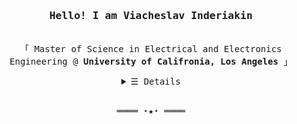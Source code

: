 <!--
<link rel="stylesheet" href="https://cdn.jsdelivr.net/gh/devicons/devicon@v2.10.1/devicon.min.css">
-->
<h3 align="center"><samp>Hello! I am Viacheslav Inderiakin</a></b></samp></h3>
<p align="center"><br>
  <samp>
    「 Master of Science in Electrical and Electronics Engineering @ <b>University of Califronia, Los Angeles</b> 」<br>
  </samp>
</p>
<details align="center">
   <summary> <samp>&#9776; Details</samp></summary>
   <p align="center">
     <br>
     <img alt="Python" src="https://img.shields.io/badge/-Python-3572A5?style=flat-square&logo=Python&logoColor=white">
     <img alt="C" src="https://img.shields.io/badge/-C-9b3675?style=flat-square&logo=ClogoColor=white">
     <img alt="C++" src="https://img.shields.io/badge/-C++-9b3675?style=flat-square&logo=C%2B%2B&logoColor=white">
     <br>
     [![NumPy](https://img.shields.io/badge/NumPy-2e1a35?style=plastic&logo=NumPy&logoColor=white)]()
     [![Pandas](https://img.shields.io/badge/Pandas-2e1a35?style=plastic&logo=Pandas&logoColor=white)]()
     [![SciPy](https://img.shields.io/badge/SciPy-2e1a35?style=plastic&logo=SciPy&logoColor=white)]()
     [![Keras](https://img.shields.io/badge/Keras-2e1a35?style=fplastic&logo=Keras&logoColor=white)]()
     [![Tensorflow](https://img.shields.io/badge/Tensorflow-2e1a35?style=plastic&logo=Tensorflow&logoColor=white)]()
     [![MySQL](https://img.shields.io/badge/MySQL-2e1a35?style=plastic&logo=mysql&logoColor=white)]()     
     [![Flask](https://img.shields.io/badge/Flask-2e1a35?style=plastic&logo=flask&logoColor=white)]()
     [![Git](https://img.shields.io/badge/Git-2e1a35?style=plastic&logo=git&logoColor=white)]()
     [![Docker](https://img.shields.io/badge/Docker-2e1a35?style=plastic&logo=docker&logoColor=white)]()
  <br>
  </samp>
  </p>
</details>
<br>
<samp>
  <p align="center">
    ════ ⋆★⋆ ════<br>
  </p>
</samp>


<!--


### Hi there, I'm Slava  👋
**(and this page looks best if viewed in the dark mode 😉)** 

It's nice to meet you! My name is Viacheslav Inderiakin (Slava for short :relaxed:), and I'm a second-year MS student at University of California, Los Angeles. My interest lies in ML applications in IoT and Autonomous Driving, so I am well-versed in writing embedded C code and training ML models using Tensorflow. If you want to reach me out about anything, you can find me on these platforms 😄

<a href="mailto:v.inderiakin.uk@gmail.com">
  <img alt="Viacheslav Inderiakin | Gmail" height="20px" src="https://github.com/SlavaInder/SlavaInder/blob/main/assets/my_gmail.png" />
</a>
<a href="https://www.facebook.com/profile.php?id=100039931475041">
  <img alt="Viacheslav Inderiakin | Facebook" height="20px" src="https://github.com/SlavaInder/SlavaInder/blob/main/assets/f_logo_RGB-Blue_100.png" />
</a>
<a href="https://www.linkedin.com/in/viacheslav-inderiakin-1b3410196/">
  <img alt="Viacheslav Inderiakin | LinkedIn" height="20px" src="https://github.com/SlavaInder/SlavaInder/blob/main/assets/LI-In-Bug.png" />
</a>
<a href="https://www.kaggle.com/viacheslavinderiakin">
  <img alt="Viacheslav Inderiakin | Kaggle" height="20px" src="https://github.com/SlavaInder/SlavaInder/blob/main/assets/kaggle-transparent.svg" />
</a><br/><br/>


**Programming languages:**

[![Python](https://img.shields.io/badge/-Python-2e1a35?&logo=python&style=plastic&logoColor=white)](https://github.com/SlavaInder?tab=repositories&q=&type=&language=python)
[![C](https://img.shields.io/badge/-C-2e1a35?&logo=C&style=plastic&logoColor=white)](https://github.com/SlavaInder?tab=repositories&q=&type=&language=C)
[![C++](https://img.shields.io/badge/-C++-2e1a35?&logo=c%2b%2b&style=plastic&logoColor=white)](https://github.com/SlavaInder?tab=repositories&q=&type=&language=C++)

**ML:**

[![NumPy](https://img.shields.io/badge/NumPy-2e1a35?style=plastic&logo=NumPy&logoColor=white)]()
[![Pandas](https://img.shields.io/badge/Pandas-2e1a35?style=plastic&logo=Pandas&logoColor=white)]()
[![SciPy](https://img.shields.io/badge/SciPy-2e1a35?style=plastic&logo=SciPy&logoColor=white)]()
[![Keras](https://img.shields.io/badge/Keras-2e1a35?style=fplastic&logo=Keras&logoColor=white)]()
[![Tensorflow](https://img.shields.io/badge/Tensorflow-2e1a35?style=plastic&logo=Tensorflow&logoColor=white)]()


**Databases:**

[![MySQL](https://img.shields.io/badge/MySQL-2e1a35?style=plastic&logo=mysql&logoColor=white)]()

**Tools:**

[![Flask](https://img.shields.io/badge/Flask-2e1a35?style=plastic&logo=flask&logoColor=white)]()
[![Git](https://img.shields.io/badge/Git-2e1a35?style=plastic&logo=git&logoColor=white)]()
[![Docker](https://img.shields.io/badge/Docker-2e1a35?style=plastic&logo=docker&logoColor=white)]()

<table>
  <tr>
    <td valign="middle">
      <h3>Placeholder: </h3>
      <h3>Placeholder: </h3>
    </td>
    <td valign="middle">
      <h3>Placeholder: </h3>
    </td>
  </tr>
</table>
-->

<!--
**SlavaInder/SlavaInder** is a ✨ _special_ ✨ repository because its `README.md` (this file) appears on your GitHub profile.

Link with badges:
https://shields.io/
https://simpleicons.org/?q=Numpy
Smiles:
https://gist.github.com/rxaviers/7360908
Color coverter:
https://www.w3schools.com/colors/colors_rgb.asp

Here are some ideas to get you started:

- 🔭 I’m currently working on ...
- 🌱 I’m currently learning ...
- 👯 I’m looking to collaborate on ...
- 🤔 I’m looking for help with ...
- 💬 Ask me about ...
- 📫 How to reach me: ...
- 😄 Pronouns: ...
- ⚡ Fun fact: ...
-->
